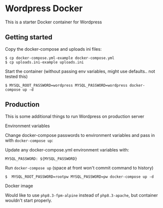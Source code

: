 # Wordpress Docker 

This is a starter Docker container for Wordpress 

## Getting started 

Copy the docker-compose and uploads ini files:

```
$ cp docker-compose.yml-example docker-compose.yml
$ cp uploads.ini-example uploads.ini
```

Start the container (without passing env variables, might use defaults.. not tested this)

```
$ MYSQL_ROOT_PASSWORD=wordpress MYSQL_PASSWORD=wordpress docker-compose up -d
```

## Production 

This is some additional things to run Wordpress on production server

Environment variables

Change docker-compose passwords to environment variables and pass in with `docker-compose up`:

Update any docker-compose.yml environment variables with:

```
MYSQL_PASSWORD: ${MYSQL_PASSWORD}
```

Run `docker-compose up` (space at front won't commit command to history)

```
$  MYSQL_ROOT_PASSWORD=rootpw MYSQL_PASSWORD=pw docker-compose up -d
```

Docker image 

Would like to use `php8.3-fpm-alpine` instead of `php8.3-apache`, but container wouldn't start properly.
